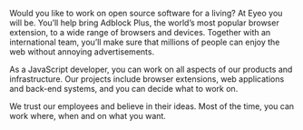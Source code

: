 Would you like to work on open source software for a living? At Eyeo you will be. You’ll help bring Adblock Plus, the world’s most popular browser extension, to a wide range of browsers and devices. Together with an international team, you’ll make sure that millions of people can enjoy the web without annoying advertisements.

As a JavaScript developer, you can work on all aspects of our products and infrastructure. Our projects include browser extensions, web applications and back-end systems, and you can decide what to work on.

We trust our employees and believe in their ideas. Most of the time, you can work where, when and on what you want.

